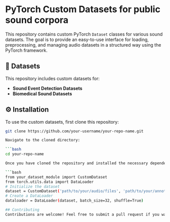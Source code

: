 # PyTorch Custom Datasets for public sound corpora

This repository contains custom PyTorch `Dataset` classes for various sound datasets. The goal is to provide an easy-to-use interface for loading, preprocessing, and managing audio datasets in a structured way using the PyTorch framework.

## 📁 Datasets

This repository includes custom datasets for:

- **Sound Event Detection Datasets**
- **Biomedical Sound Datasets**


## ⚙️ Installation

To use the custom datasets, first clone this repository:

```bash
git clone https://github.com/your-username/your-repo-name.git

Navigate to the cloned directory:

```bash
cd your-repo-name

Once you have cloned the repository and installed the necessary dependencies, you can use any of the available datasets in your PyTorch projects. Below is an example of how to use a custom dataset:

```bash
from your_dataset_module import CustomDataset
from torch.utils.data import DataLoader
# Initialize the dataset
dataset = CustomDataset('path/to/your/audio/files', 'path/to/your/annotations')
# Create a DataLoader
dataloader = DataLoader(dataset, batch_size=32, shuffle=True)

## Contributing
Contributions are welcome! Feel free to submit a pull request if you want to add a new dataset or improve the repository.
